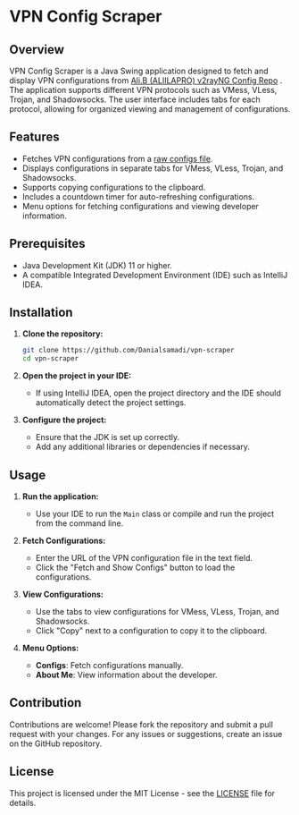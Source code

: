 # VPN Config Scraper

## Overview

VPN Config Scraper is a Java Swing application designed to fetch and display VPN configurations from  [Ali.B (ALIILAPRO) v2rayNG Config Repo](https://github.com/ALIILAPRO/v2rayNG-Config) . The application supports different VPN protocols such as VMess, VLess, Trojan, and Shadowsocks. The user interface includes tabs for each protocol, allowing for organized viewing and management of configurations.

## Features

- Fetches VPN configurations from a [raw configs file](https://github.com/ALIILAPRO/v2rayNG-Config/blob/main/server.txt).
- Displays configurations in separate tabs for VMess, VLess, Trojan, and Shadowsocks.
- Supports copying configurations to the clipboard.
- Includes a countdown timer for auto-refreshing configurations.
- Menu options for fetching configurations and viewing developer information.

## Prerequisites

- Java Development Kit (JDK) 11 or higher.
- A compatible Integrated Development Environment (IDE) such as IntelliJ IDEA.

## Installation

1. **Clone the repository:**

    ```bash
    git clone https://github.com/Danialsamadi/vpn-scraper
    cd vpn-scraper
    ```

2. **Open the project in your IDE:**

    - If using IntelliJ IDEA, open the project directory and the IDE should automatically detect the project settings.

3. **Configure the project:**

    - Ensure that the JDK is set up correctly.
    - Add any additional libraries or dependencies if necessary.

## Usage

1. **Run the application:**

    - Use your IDE to run the `Main` class or compile and run the project from the command line.

2. **Fetch Configurations:**

    - Enter the URL of the VPN configuration file in the text field.
    - Click the "Fetch and Show Configs" button to load the configurations.

3. **View Configurations:**

    - Use the tabs to view configurations for VMess, VLess, Trojan, and Shadowsocks.
    - Click "Copy" next to a configuration to copy it to the clipboard.

4. **Menu Options:**

    - **Configs**: Fetch configurations manually.
    - **About Me**: View information about the developer.


## Contribution

Contributions are welcome! Please fork the repository and submit a pull request with your changes. For any issues or suggestions, create an issue on the GitHub repository.

## License

This project is licensed under the MIT License - see the [LICENSE](LICENSE) file for details.


